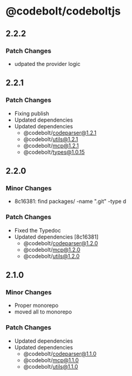 # @codebolt/codeboltjs

## 2.2.2

### Patch Changes

- udpated the provider logic

## 2.2.1

### Patch Changes

- Fixing publish
- Updated dependencies
- Updated dependencies
  - @codebolt/codeparser@1.2.1
  - @codebolt/utils@1.2.1
  - @codebolt/mcp@1.2.1
  - @codebolt/types@1.0.15

## 2.2.0

### Minor Changes

- 8c16381: find packages/ -name ".git" -type d

### Patch Changes

- Fixed the Typedoc
- Updated dependencies [8c16381]
  - @codebolt/codeparser@1.2.0
  - @codebolt/mcp@1.2.0
  - @codebolt/utils@1.2.0

## 2.1.0

### Minor Changes

- Proper monorepo
- moved all to monorepo

### Patch Changes

- Updated dependencies
- Updated dependencies
  - @codebolt/codeparser@1.1.0
  - @codebolt/mcp@1.1.0
  - @codebolt/utils@1.1.0
